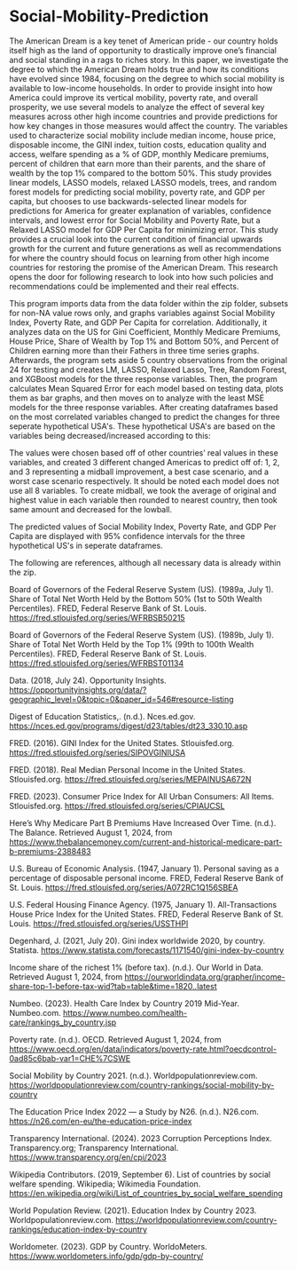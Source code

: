 # Social-Mobility-Prediction

The American Dream is a key tenet of American pride - our country holds itself high as the land of opportunity to drastically improve one’s financial and social standing in a rags to riches story. In this paper, we investigate the degree to which the American Dream holds true and how its conditions have evolved since 1984, focusing on the degree to which social mobility is available to low-income households. In order to provide insight into how America could improve its vertical mobility, poverty rate, and overall prosperity, we use several models to analyze the effect of several key measures across other high income countries and provide predictions for how key changes in those measures would affect the country. The variables used to characterize social mobility include median income, house price, disposable income, the GINI index, tuition costs, education quality and access, welfare spending as a % of GDP, monthly Medicare premiums, percent of children that earn more than their parents, and the share of wealth by the top 1% compared to the bottom 50%. This study provides linear models, LASSO models, relaxed LASSO models, trees, and random forest models for predicting social mobility, poverty rate, and GDP per capita, but chooses to use backwards-selected linear models for predictions for America for greater explanation of variables, confidence intervals, and lowest error for Social Mobility and Poverty Rate, but a Relaxed LASSO model for GDP Per Capita for minimizing error. This study provides a crucial look into the current condition of financial upwards growth for the current and future generations as well as recommendations for where the country should focus on learning from other high income countries for restoring the promise of the American Dream. This research opens the door for following research to look into how such policies and recommendations could be implemented and their real effects. 

This program imports data from the data folder within the zip folder, subsets for non-NA value rows only, and graphs variables against Social Mobility Index, Poverty Rate, and GDP Per Capita for correlation. Additionally, it analyzes data on the US for Gini Coefficient, Monthly Medicare Premiums, House Price, Share of Wealth by Top 1% and Bottom 50%, and Percent of Children earning more than their Fathers in three time series graphs. Afterwards, the program sets aside 5 country observations from the original 24 for testing and creates LM, LASSO, Relaxed Lasso, Tree, Random Forest, and XGBoost models for the three response variables. Then, the program calculates Mean Squared Error for each model based on testing data, plots them as bar graphs, and then moves on to analyze with the least MSE models for the three response variables. After creating dataframes based on the most correlated variables changed to predict the changes for three seperate hypothetical USA's. These hypothetical USA's are based on the variables being decreased/increased according to this:

The values were chosen based off of other countries’ real values in these variables, and created 3 different changed Americas to predict off of: 1, 2, and 3 representing a midball improvement, a best case scenario, and a worst case scenario respectively. It should be noted each model does not use all 8 variables. To create midball, we took the average of original and highest value in each variable then rounded to nearest country, then took same amount and decreased for the lowball.

The predicted values of Social Mobility Index, Poverty Rate, and GDP Per Capita are displayed with 95% confidence intervals for the three hypothetical US's in seperate dataframes.

The following are references, although all necessary data is already within the zip.

Board of Governors of the Federal Reserve System (US). (1989a, July 1). Share of Total Net Worth Held by the Bottom 50% (1st to 50th Wealth Percentiles). FRED, Federal Reserve Bank of St. Louis. https://fred.stlouisfed.org/series/WFRBSB50215

Board of Governors of the Federal Reserve System (US). (1989b, July 1). Share of Total Net Worth Held by the Top 1% (99th to 100th Wealth Percentiles). FRED, Federal Reserve Bank of St. Louis. https://fred.stlouisfed.org/series/WFRBST01134

Data. (2018, July 24). Opportunity Insights. https://opportunityinsights.org/data/?geographic_level=0&topic=0&paper_id=546#resource-listing

Digest of Education Statistics,. (n.d.). Nces.ed.gov. https://nces.ed.gov/programs/digest/d23/tables/dt23_330.10.asp

FRED. (2016). GINI Index for the United States. Stlouisfed.org. https://fred.stlouisfed.org/series/SIPOVGINIUSA

FRED. (2018). Real Median Personal Income in the United States. Stlouisfed.org. https://fred.stlouisfed.org/series/MEPAINUSA672N

FRED. (2023). Consumer Price Index for All Urban Consumers: All Items. Stlouisfed.org. https://fred.stlouisfed.org/series/CPIAUCSL

Here’s Why Medicare Part B Premiums Have Increased Over Time. (n.d.). The Balance. Retrieved August 1, 2024, from https://www.thebalancemoney.com/current-and-historical-medicare-part-b-premiums-2388483

U.S. Bureau of Economic Analysis. (1947, January 1). Personal saving as a percentage of disposable personal income. FRED, Federal Reserve Bank of St. Louis. https://fred.stlouisfed.org/series/A072RC1Q156SBEA

U.S. Federal Housing Finance Agency. (1975, January 1). All-Transactions House Price Index for the United States. FRED, Federal Reserve Bank of St. Louis. https://fred.stlouisfed.org/series/USSTHPI

Degenhard, J. (2021, July 20). Gini index worldwide 2020, by country. Statista. https://www.statista.com/forecasts/1171540/gini-index-by-country

Income share of the richest 1% (before tax). (n.d.). Our World in Data. Retrieved August 1, 2024, from https://ourworldindata.org/grapher/income-share-top-1-before-tax-wid?tab=table&time=1820..latest

Numbeo. (2023). Health Care Index by Country 2019 Mid-Year. Numbeo.com. https://www.numbeo.com/health-care/rankings_by_country.jsp

Poverty rate. (n.d.). OECD. Retrieved August 1, 2024, from https://www.oecd.org/en/data/indicators/poverty-rate.html?oecdcontrol-0ad85c6bab-var1=CHE%7CSWE

Social Mobility by Country 2021. (n.d.). Worldpopulationreview.com. https://worldpopulationreview.com/country-rankings/social-mobility-by-country

The Education Price Index 2022 — a Study by N26. (n.d.). N26.com. https://n26.com/en-eu/the-education-price-index

Transparency International. (2024). 2023 Corruption Perceptions Index. Transparency.org; Transparency International. https://www.transparency.org/en/cpi/2023

Wikipedia Contributors. (2019, September 6). List of countries by social welfare spending. Wikipedia; Wikimedia Foundation. https://en.wikipedia.org/wiki/List_of_countries_by_social_welfare_spending

World Population Review. (2021). Education Index by Country 2023. Worldpopulationreview.com. https://worldpopulationreview.com/country-rankings/education-index-by-country

Worldometer. (2023). GDP by Country. WorldoMeters. https://www.worldometers.info/gdp/gdp-by-country/
